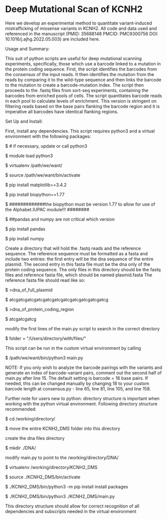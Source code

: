 # Deep Mutational Scan of KCNH2

Here we develop an experimental method to quantitate variant-induced mistrafficking of missense variants in KCNH2. 
All code and data used and referenced in the manuscript (PMID: 35688148 PMCID: PMC9300756 DOI: 10.1016/j.ajhg.2022.05.003) are included here.

Usage and Summary:

This suit of python scripts are useful for deep mutational scanning experiments, specifically, those which use a barcode linked to a mutation in the protein 
coding sequence. 
First, the script identifies the barcodes from the consensus of the input reads. It then identifies the mutation from the reads by comparing it to the wild-type
sequence and then links the barcode to the mutation to create a barcode-mutation index. 
The script then proceeds to the .fastq files from sort-seq experiments, containing the barcodes from enriched pools of cells. The script quantitates barcode reads in 
each pool to calculate levels of enrichment. 
This version is stringent on filtering reads based on the base pairs flanking the barcode region and it is imperative all barcodes have identical flanking regions.

Set Up and Install: 

First, install any dependencies. This script requires python3 and a virtual environment with the following packages:

$ # if necessary, update or call python3

$ module load python3 

$ virtualenv /path/we/want/

$ source /path/we/want/bin/activate

$ pip install matplotlib==3.4.2

$ pip install biopython==1.77

$ #############the biopython must be version 1.77 to allow for use of the Alphabet.IUPAC module!!! ########

$ ##pandas and numpy are not critical which version

$ pip install pandas

$ pip install numpy

Create a directory that will hold the .fastq reads and the reference sequence. The reference sequence must be formatted as a fasta and include two entries:
the first entry will be the dna sequence of the entire plasmid. The second entry in this fasta file must be the dna only of the protein coding sequence.
The only files in this directory should be the fastq files and reference fasta file, which should be named plasmid.fasta 
The reference fasta file should read like so:

$ >dna_of_full_plasmid

$ atcgatcgatcgatcgatcgatcgatcgatcgatcgatcgatcg

$ >dna_of_protein_coding_region

$ atcgatcgatcg

modify the first lines of the main.py script to search in the correct directory 

$ folder = "/Users/directory/with/files/"

This script can be run in the custom virtual environment by calling

$ /path/we/want/bin/python3 main.py

NOTE: If you only wish to analyze the barcode pairings with the variants and generate an index of barcode-variant pairs, comment out the second half of main.py after line 15. 
The default setting is barcode = 18 base pairs. If needed, this can be changed manually by changing 18 to your custom barcode length at consensus.py - line 65, line 81, line 105, and line 158. 



Further note for users new to python: directory structure is important when working with the python virtual environment. Following directory structure recommended: 

$ cd /working/directory/

$ move the entire KCNH2_DMS folder into this directory

create the dna files directory

$ mkdir ./DNA/

modify main.py to point to the /working/directory/DNA/

$ virtualenv /working/directory/KCNH2_DMS

$ source ./KCNH2_DMS/bin/activate

$ ./KCNH2_DMS/bin/python3 -m pip install install packages

$ ./KCNH2_DMS/bin/python3 ./KCNH2_DMS/main.py

This directory structure should allow for correct recognition of all dependencies and subscripts needed in the virtual environment

